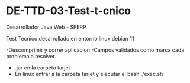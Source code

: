 # DE-TTD-03-Test-t-cnico
Desarrollador Java Web - SFERP

Test Tecnico desarrollado en  entorno linux debian 11

-Descomprimir y correr aplicacion
-Campos validados como marca cada problema a resolver.
- .jar en la carpeta tarjet
- En linux entrar a la carpeta tarjet y ejecutar el bash ./exec.sh
